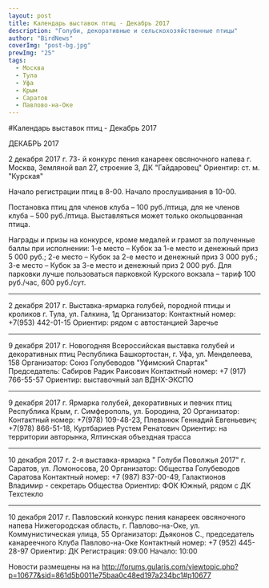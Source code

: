 ```yaml
---
layout: post
title: Календарь выставок птиц - Декабрь 2017
description: "Голуби, декоративные и сельскохозяйственные птицы"
author: "BirdNews"
coverImg: "post-bg.jpg"
prewImg: "25"
tags:
  - Москва
  - Тула
  - Уфа
  - Крым
  - Саратов
  - Павлово-на-Оке
---
```


#Календарь выставок птиц - Декабрь 2017

ДЕКАБРЬ 2017


2 декабря 2017 г.
73- й конкурс пения канареек овсяночного напева
г. Москва, Земляной вал 27, строение 3, ДК "Гайдаровец"
Ориентир: ст. м. "Курская"

Начало регистрации птиц в 8-00.
Начало прослушивания в 10-00.

Постановка птиц для членов клуба – 100 руб./птица, для не членов клуба – 500 руб./птица.
Выставляться может только окольцованная птица.

Награды и призы на конкурсе, кроме медалей и грамот за полученные баллы при исполнении:
1-е место – Кубок за 1-е место и денежный приз 5 000 руб.;
2-е место – Кубок за 2-е место и денежный приз 3 000 руб.;
3-е место – Кубок за 3-е место и денежный приз 2 000 руб.
Для парковки лучше пользоваться парковкой Курского вокзала – тариф 100 руб./час, 600 руб./сут.

------------------------------------------------------------

2 декабря 2017 г. 
Выставка-ярмарка голубей, породной птицы и кроликов
г. Тула, ул. Галкина, 1д
Организатор:
Контактный номер: +7(953) 442-01-15 
Ориентир: рядом с автостанцией Заречье

------------------------------------------------------------

9 декабря 2017 г.
Новогодняя Всероссийская выставка голубей и декоративных птиц
Республика Башкортостан, г. Уфа, ул. Менделеева, 158
Организатор: Союз Голубеводов "Уфимский Спартак"
Председатель: Сабиров Радик Раисович
Контактный номер: +7 (917) 766-55-57
Ориентир: выставочный зал ВДНХ-ЭКСПО 

--------------------------------------------------

9 декабря 2017 г.
Ярмарка голубей, декоративных и певчих птиц
Республика Крым, г. Симферополь, ул. Бородина, 20
Организатор:
Контактный номер: +7(978) 109-48-23, Плеванюк Геннадий Евгеньевич;
+7(978) 866-51-18, Куртбариев Рустем Ренатович
Ориентир: на территории авторынка, Ялтинская объездная трасса

-------------------------------------------------

10 декабря 2017 г.
2-я выставка-ярмарка " Голуби Поволжья 2017"
г. Саратов, ул. Ломоносова, 20
Организатор: Общества Голубеводов Саратова
Контактный номер: +7 (987) 837-00-49, Галактионов Владимир - секретарь Общества
Ориентир: ФОК Южный, рядом с ДК Техстекло

-------------------------------------------------

10 декабря 2017 г.
Павловский конкурс пения канареек овсяночного напева
Нижегородская область, г. Павлово-на-Оке, ул. Коммунистическая улица, 55
Организатор: Дьяконов С., председатель канареечного Клуба Павлово-на-Оке
Контактный номер: +7 (952) 445-28-97
Ориентир: ДК 
Регистрация: 09:00
Начало: 10:00


Новости размещены на на http://forums.gularis.com/viewtopic.php?p=10677&sid=861d5b0011e75baa0c48ed197a234bc1#p10677
